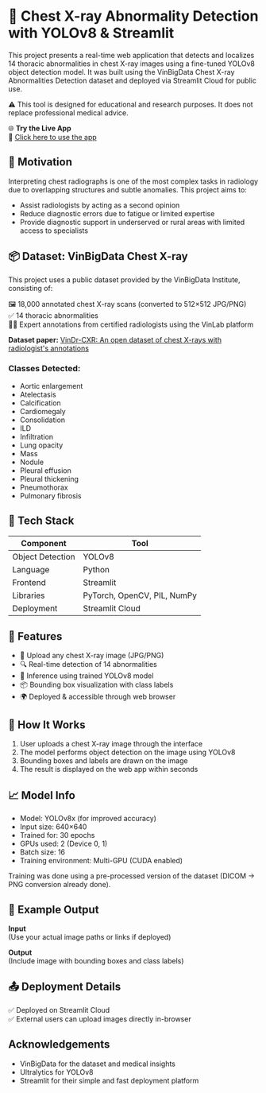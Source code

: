 # 🩻 Chest X-ray Abnormality Detection with YOLOv8 & Streamlit

This project presents a real-time web application that detects and localizes 14 thoracic abnormalities in chest X-ray images using a fine-tuned YOLOv8 object detection model. It was built using the VinBigData Chest X-ray Abnormalities Detection dataset and deployed via Streamlit Cloud for public use.

⚠️ This tool is designed for educational and research purposes. It does not replace professional medical advice.

🌐 **Try the Live App**  
🚀 [Click here to use the app](https://yolomedicaldiseasedetection-fiz4gqfebk7rqddppafw7n.streamlit.app/)

## 🧠 Motivation
Interpreting chest radiographs is one of the most complex tasks in radiology due to overlapping structures and subtle anomalies. This project aims to:

- Assist radiologists by acting as a second opinion
- Reduce diagnostic errors due to fatigue or limited expertise
- Provide diagnostic support in underserved or rural areas with limited access to specialists

## 📦 Dataset: VinBigData Chest X-ray
This project uses a public dataset provided by the VinBigData Institute, consisting of:

🖼️ 18,000 annotated chest X-ray scans (converted to 512×512 JPG/PNG)  
✅ 14 thoracic abnormalities  
🧑‍⚕️ Expert annotations from certified radiologists using the VinLab platform  

**Dataset paper:** [VinDr-CXR: An open dataset of chest X-rays with radiologist's annotations](https://arxiv.org/pdf/2012.15029)


### Classes Detected:
- Aortic enlargement
- Atelectasis
- Calcification
- Cardiomegaly
- Consolidation
- ILD
- Infiltration
- Lung opacity
- Mass
- Nodule
- Pleural effusion
- Pleural thickening
- Pneumothorax
- Pulmonary fibrosis

## 🧰 Tech Stack

| Component         | Tool           |
|-------------------|----------------|
| Object Detection  | YOLOv8         |
| Language          | Python         |
| Frontend          | Streamlit      |
| Libraries         | PyTorch, OpenCV, PIL, NumPy |
| Deployment        | Streamlit Cloud |

## 🚀 Features
- 🩻 Upload any chest X-ray image (JPG/PNG)
- 🔍 Real-time detection of 14 abnormalities
- 🧠 Inference using trained YOLOv8 model
- 📦 Bounding box visualization with class labels
- 🌍 Deployed & accessible through web browser

## 📸 How It Works
1. User uploads a chest X-ray image through the interface
2. The model performs object detection on the image using YOLOv8
3. Bounding boxes and labels are drawn on the image
4. The result is displayed on the web app within seconds

## 📈 Model Info
- Model: YOLOv8x (for improved accuracy)
- Input size: 640×640
- Trained for: 30 epochs
- GPUs used: 2 (Device 0, 1)
- Batch size: 16
- Training environment: Multi-GPU (CUDA enabled)

Training was done using a pre-processed version of the dataset (DICOM → PNG conversion already done).

## 🧪 Example Output
**Input**  
(Use your actual image paths or links if deployed)

**Output**  
(Include image with bounding boxes and class labels)

## 📤 Deployment Details
✅ Deployed on Streamlit Cloud  
✅ External users can upload images directly in-browser  

##  Acknowledgements
- VinBigData for the dataset and medical insights
- Ultralytics for YOLOv8
- Streamlit for their simple and fast deployment platform
 


